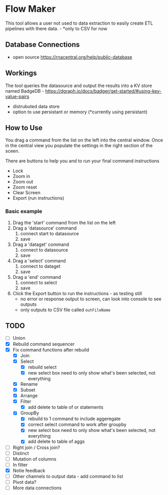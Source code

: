 # Flow Maker

This tool allows a user not used to data extraction to easily create ETL pipelines with there data.
    - *only to CSV for now

## Database Connections

- open source <https://rnacentral.org/help/public-database>

## Workings

The tool queries the datasource and output the results into a KV store named BadgeDB - <https://dgraph.io/docs/badger/get-started/#using-key-value-pairs>

- distrubuted data store
- option to use persistant or memory (*currently using persistant)

## How to Use

You drag a command from the list on the left into the central window. Once in the central view you populate the settings in the right section of the sceen.

There are buttons to help you and to run your final command instructions
- Lock
- Zoom in
- Zoom out
- Zoom reset
- Clear Screen
- Export (run instructions)

### Basic example

1. Drag the 'start' command from the list on the left
2. Drag a 'datasource' command
    1. connect start to datasource
    2. save
3. Drag a 'dataget' command
    1. connect to datasource
    2. save
4. Drag a 'select' command
    1. connect to dataget
    2. save
5. Drag a 'end' command
    1. connect to select
    2. save
6. Click the Export button to run the instructions - as testing still
    - no error or response output to screen, can look into console to see outputs
    - only outputs to CSV file called `outFileName`

## TODO

- [ ] Union
- [x] Rebuild command sequencer
- [x] Fix command functions after rebuild
    - [x] Join
    - [x] Select
        - [x] rebuild select
        - [x] new select box need to only show what's been selected, not everything
    - [x] Rename
    - [x] Subset
    - [x] Arrange
    - [x] Filter
        - [x] add delete to table of or statements
    - [x] GroupBy
        - [x] rebuild to 1 command to include aggeregate
        - [x] correct select command to work after groupby
        - [x] new select box need to only show what's been selected, not everything
        - [x] add delete to table of aggs
- [ ] Right join / Cross join?
- [ ] Distinct
- [ ] Mutation of columns
- [ ] In filter
- [x] Notie feedback
- [ ] Other channels to output data - add command to list
- [ ] Pivot data?
- [ ] More data connections
